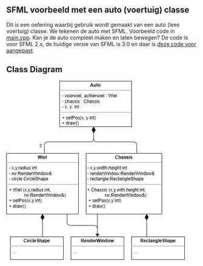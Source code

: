 ## SFML voorbeeld met een auto (voertuig) classe

Dit is een oefening waarbij gebruik wordt gemaakt van een auto (lees voertuig) classe. We tekenen de auto met SFML. Voorbeeld code in [main.cpp](./main.cpp). Kan je de auto compleet maken en laten bewegen? De code is voor SFML 2.x, de huidige versie van SFML is 3.0 en daar is [deze code voor aangepast](./auto_new/main.cpp).

## Class Diagram

![class diagram](./drawio/sfml_auto_test_class_diagram.drawio.png)